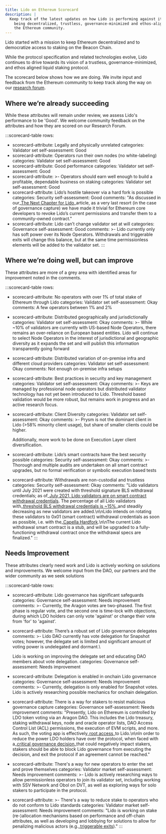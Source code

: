```yaml
---
title: Lido on Ethereum Scorecard
description: |
  Keep track of the latest updates on how Lido is performing against its goal of
    being decentralized, trustless, governance-minimized and ethos-aligned with
    the Ethereum community.
---
```

Lido started with a mission to keep Ethereum decentralized and to democratize access to staking on the Beacon Chain.

While the protocol specification and related technologies evolve, Lido continues to drive towards its vision of a trustless, governance-minimized, and ethos aligned liquid staking protocol.

The scorecard below shows how we are doing. We invite input and feedback from the Ethereum community to keep track along the way on our [research forum](https://research.lido.fi/).

## Where we’re already succeeding

While these attributes will remain under review, we assess Lido's performance to be 'Good'. We welcome community feedback on the attributes and how they are scored on our Research Forum.

:::scorecard-table
rows:
  - scorecard-attribute: Legally and physically unrelated
    categories: Validator set
    self-assessment: Good
  - scorecard-attribute: Operators run their own nodes (no white-labeling)
    categories: Validator set
    self-assessment: Good
  - scorecard-attribute: Good performance
    categories: Validator set
    self-assessment: Good
  - scorecard-attribute: >-
      Operators should earn well enough to build a profitable, dependable
      business on staking
    categories: Validator set
    self-assessment: Good
  - scorecard-attribute: Lido’s hostile takeover via a hard fork is possible
    categories: Security
    self-assessment: Good
    comments: "As discussed in our\_[The Next Chapter for Lido](https://blog.lido.fi/the-next-chapter-for-lido/)\_article, as a very last resort (in the case of governance capture) we have made it trivial for Ethereum core developers to revoke Lido’s current permissions and transfer them to a community-owned contract."
  - scorecard-attribute: Lido can’t change validator set at will
    categories: Governance
    self-assessment: Good
    comments: >-
      Lido currently only has soft power over its Node Operators. Withdrawals
      and triggerable exits will change this balance, but at the same time
      permissionless elements will be added to the validator set.
:::

## Where we’re doing well, but can improve

These attributes are more of a grey area with identified areas for improvement noted in the comments.

:::scorecard-table
rows:
  - scorecard-attribute: No operators with over 1% of total stake of Ethereum through Lido
    categories: Validator set
    self-assessment: Okay
    comments: A few operators between 1% and 2%
  - scorecard-attribute: Distributed geographically and jurisdictionally
    categories: Validator set
    self-assessment: Okay
    comments: >-
      While ~10% of validators are currently with US-based Node Operators, there
      remains an over-reliance on European based entities. Lido will continue to
      select Node Operators in the interest of jurisdictional and geographic
      diversity as it expands the set and will publish this information
      transparently going forward
  - scorecard-attribute: Distributed variation of on-premise infra and different cloud providers
    categories: Validator set
    self-assessment: Okay
    comments: Not enough on-premise infra setups
  - scorecard-attribute: Best practices in security and key management
    categories: Validator set
    self-assessment: Okay
    comments: >-
      Keys are managed by professional node operators but distributed validator
      technology has not yet been introduced to Lido. Threshold based validation
      would be more robust, but remains work in progress and an active research
      focus.
  - scorecard-attribute: Client Diversity
    categories: Validator set
    self-assessment: Okay
    comments: >-
      Prysm is not the dominant client in Lido (>58% minority client usage), but
      share of smaller clients could be higher.


      Additionally, more work to be done on Execution Layer client
      diversification.
  - scorecard-attribute: Lido’s smart contracts have the best security possible
    categories: Security
    self-assessment: Okay
    comments: >-
      Thorough and multiple audits are undertaken on all smart contract
      upgrades, but no formal verification or symbolic execution based tests
  - scorecard-attribute: Withdrawals are non-custodial and trustless
    categories: Security
    self-assessment: Okay
    comments: "Lido validators until July 2021 were created with threshold signature BLS withdrawal credentials; as of\_[July 2021, Lido validators are on smart contract withdrawal credentials](https://blog.lido.fi/withdrawal-credentials-in-lido/). The percentage of all Lido validators with\_[threshold BLS withdrawal credentials is ~15%](https://dune.com/queries/96764/193960)\_and steadily decreasing as new validators are added.\n\nLido intends on rotating these validators to 0x01 (smart contract) withdrawal credentials as soon as possible, i.e. with the\_[Capella Hardfork](https://github.com/ethereum/consensus-specs/blob/dev/specs/capella/beacon-chain.md).\n\nThe current Lido withdrawal smart contract is a stub, and will be upgraded to a fully-functioning withdrawal contract once the withdrawal specs are finalized."
:::

## Needs Improvement

These attributes clearly need work and Lido is actively working on solutions and improvements. We welcome input from the DAO, our partners and the wider community as we seek solutions

:::scorecard-table
rows:
  - scorecard-attribute: Lido governance has significant safeguards
    categories: Governance
    self-assessment: Needs improvement
    comments: >-
      Currently, the Aragon votes are two-phased. The first phase is regular
      vote, and the second one is time-lock with objections, during which LDO
      holders can only vote 'against' or change their vote from 'for' to
      'against'.
  - scorecard-attribute: There’s a robust set of Lido governance delegates
    comments: >-
      Lido DAO currently has vote delegation for Snapshot votes; however, the
      delegate set is limited and significant amount of voting power is
      undelegated and dormant.\

      Lido is working on improving the delegate set and educating DAO members
      about vote delegation.
    categories: Governance
    self-assessment: Needs improvement
  - scorecard-attribute: Delegation is enabled in onchain Lido governance
    categories: Governance
    self-assessment: Needs improvement
    comments: >-
      Currently, delegation is only enabled for Snapshot votes. Lido is actively
      researching possible mechanics for onchain delegation.
  - scorecard-attribute: There is a way for stakers to resist malicious governance capture
    categories: Governance
    self-assessment: Needs improvement
    comments: "Presently, Lido on Ethereum is controlled by LDO token voting via an Aragon DAO. This includes the Lido treasury, staking withdrawal keys, node and oracle operator lists, DAO Access Control List (ACL) permissions, the execution of EVM scripts, and more. As such, the voting app is effectively\_[root access](https://medium.com/block-science/dao-vulnerabilities-a-map-of-lido-governance-risks-opportunities-92bc6384ff68)\_to Lido.\n\nIn order to reduce the power LDO holders have over the protocol, when faced with a\_[critical governance decision](https://hackmd.io/@lido/BJKmFkM-i#Critical-governance-decisions)\_that could negatively impact stakers, stakers should be able to block Lido governance from executing the decision, and exit the protocol if an agreement cannot be reached."
  - scorecard-attribute: There's a way for new operators to enter the set and prove themselves
    categories: Validator market
    self-assessment: Needs improvement
    comments: >-
      Lido is actively researching ways to allow permissionless operators to
      join its validator set, including working with SSV Network and Obol on
      DVT, as well as exploring ways for solo stakers to participate in the
      protocol.
  - scorecard-attribute: >-
      There's a way to reduce stake to operators who do not conform to Lido
      standards
    categories: Validator market
    self-assessment: Needs improvement
    comments: "Lido is working on stake (re-)allocation mechanisms based on performance and off-chain attributes, as well as developing and lobbying for solutions to allow for penalizing malicious actors (e.g.\_[triggerable exits](https://ethresear.ch/t/withdrawal-credentials-exits-based-on-a-generalized-message-bus/12516/1))."
:::